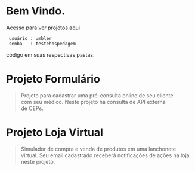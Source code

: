 Bem Vindo.
============================================================================
Acesso para ver [projetos aqui](http://github-oiler707-com.umbler.net/)
```
 usuário : umbler
 senha   : testehospedagem
```
código em suas respectivas pastas.

Projeto Formulário
============================================================================
> Projeto para cadastrar uma pré-consulta online de seu cliente  
com seu  médico.  Neste  projeto há  consulta de API  externa  
de CEPs.  

Projeto Loja Virtual
============================================================================
> Simulador de compra e venda de produtos em uma lanchonete  
virtual. Seu email cadastrado receberá notificações de ações na loja  
neste projeto.







